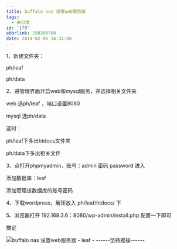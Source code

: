 ```yaml
---
title: buffalo nas 设置web服务器
tags:
  - 未分类
id: '170'
abbrlink: 298306700
date: 2014-02-05 16:31:00
---
```


1、新建文件夹：

ph/leaf

ph/data

  

2、进管理界面开启web和mysql服务，并选择相关文件夹

web 选ph/leaf ，端口设置8080

mysql 选ph/data

这时：

ph/leaf下多出htdocs文件夹

ph/data下多出相关文件

  

3、点打开phpmyadmin，账号：admin 密码 password 进入

添加数据库：leaf

添加管理该数据库的账号密码

  

4、下载wordpress，解压放入 ph/leaf/htdocs/ 下

  

5、浏览器打开 192.168.3.6：8080/wp-admin/install.php 配置一下即可

  

搞定

![buffalo nas 设置web服务器 - leaf - ------坚持雅操------](http://img2.ph.126.net/-_hee80LfIuYEbJKKWuRHA==/57139420372759511.png "buffalo nas 设置web服务器 - leaf - ------坚持雅操------")